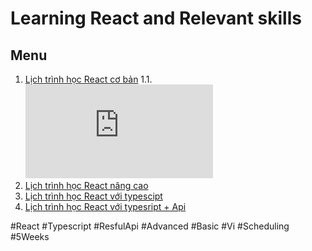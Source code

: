 # Learning React and Relevant skills

## Menu

1. [Lịch trình học React cơ bản](https://github.com/thanhdoancong127/learning/blob/React/schedule-basic.md)
1.1. ![Lịch trình học React cơ bản](https://github.com/thanhdoancong127/learning/blob/React/exercise-basic.md)
2. [Lịch trình học React nâng cao](https://github.com/thanhdoancong127/learning/blob/React/schedule-advanced.md)
3. [Lịch trình học React với typescipt](https://github.com/thanhdoancong127/learning/blob/React/schedule-with-typescript.md)
4. [Lịch trình học React với typesript + Api](https://github.com/thanhdoancong127/learning/blob/React/schedule-with-ts-n-api.md)

#React #Typescript #ResfulApi #Advanced #Basic #Vi #Scheduling #5Weeks
